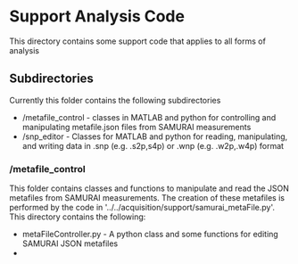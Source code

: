 # Support Analysis Code
This directory contains some support code that applies to all forms of analysis

## Subdirectories
Currently this folder contains the following subdirectories
- /metafile_control - classes in MATLAB and python for controlling and manipulating metafile.json files from SAMURAI measurements
- /snp_editor - Classes for MATLAB and python for reading, manipulating, and writing data in .snp (e.g. .s2p,s4p) or .wnp (e.g. .w2p,.w4p) format

### /metafile_control
This folder contains classes and functions to manipulate and read the JSON metafiles from SAMURAI measurements. The creation of these metafiles is performed by the code in '../../acquisition/support/samurai_metaFile.py'. This directory contains the following:
- metaFileController.py - A python class and some functions for editing SAMURAI JSON metafiles
- 